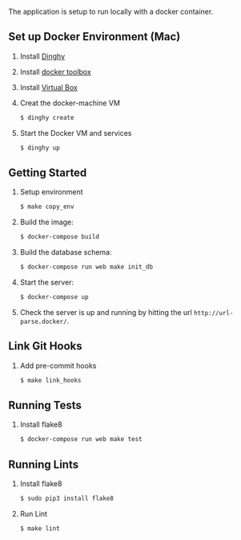 The application is setup to run locally with a docker container.

## Set up Docker Environment (Mac)
1. Install [Dinghy](https://github.com/codekitchen/dinghy)

2. Install [docker toolbox](https://www.docker.com/products/docker-toolbox)

3. Install [Virtual Box](https://www.virtualbox.org/wiki/Downloads)

4. Creat the docker-machine VM

    ``` bash
    $ dinghy create
    ```

5. Start the Docker VM and services

    ``` bash
    $ dinghy up
    ```

## Getting Started

1. Setup environment

    ``` bash
    $ make copy_env
    ```

2. Build the image:

    ``` bash
    $ docker-compose build
    ```

3. Build the database schema:

    ``` bash
    $ docker-compose run web make init_db
    ```

4. Start the server:

    ``` bash
    $ docker-compose up
    ```

5. Check the server is up and running by hitting the url `http://url-parse.docker/`.

## Link Git Hooks

1. Add pre-commit hooks

    ``` bash
    $ make link_hooks
    ```

## Running Tests

1. Install flake8

    ``` bash
    $ docker-compose run web make test
    ```

## Running Lints

1. Install flake8

    ``` bash
    $ sudo pip3 install flake8
    ```

2. Run Lint

    ``` bash
    $ make lint
    ```
